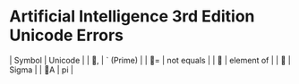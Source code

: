# Artificial Intelligence 3rd Edition Unicode Errors

| Symbol | Unicode |
| ,   | ` (Prime) |
| =   | not equals |
|  ∈     | element of |
|     | Sigma |
|  ∈A    | pi |

